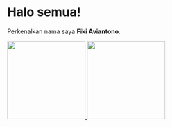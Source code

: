 # Halo semua! 
Perkenalkan nama saya **Fiki Aviantono**.

<p align="left">
<a href="https://github.com/fikia13">
  <img height="180em" src="https://github-readme-stats-eight-theta.vercel.app/api?username=fikia13&show_icons=true&theme=algolia&include_all_commits=true&count_private=true"/>
  <img height="180em" src="https://github-readme-stats-eight-theta.vercel.app/api/top-langs/?username=fikia13&layout=compact&langs_count=8&theme=algolia"/>
</a>
</p>
